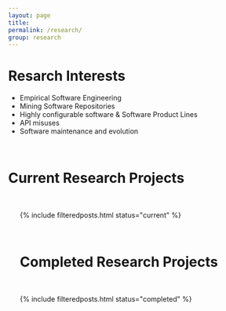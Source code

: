 ```yaml
---
layout: page
title:
permalink: /research/
group: research
---
```


# Resarch Interests

* Empirical Software Engineering
* Mining Software Repositories
* Highly configurable software & Software Product Lines
* API misuses
* Software maintenance and evolution

<div><br/></div>

# Current Research Projects

<div><br/></div>

<ul class="post-list">

{% include filteredposts.html status="current" %}


<div><br/></div>


<h1 id="completed-research-projects">Completed Research Projects</h1>

<div><br/></div>

{% include filteredposts.html status="completed" %}
